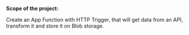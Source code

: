 **Scope of the project:**


Create an App Function with HTTP Trigger, that will get data from an API, transform it and store it on Blob storage.

